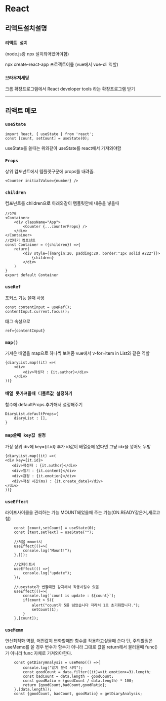 # React

## 리액트설치설명

### `리액트 설치`
(node.js랑 npx 설치되어있어야함)

npx create-react-app 프로젝트이름
(vue에서 vue-cli 역할)

### `브라우저세팅`
크롬 확장프로그램에서
React developer tools 라는 확장프로그램 받기

---------

## 리액트 메모

### `useState`
```
import React, { useState } from 'react';
const [count, setCount] = useState(0);
```
useState를 쓸때는 위와같이 useState를 react에서 가져와야함

### `Props`

상위 컴포넌트에서 템플릿구문에 props를 내려줌.
```
<Counter initialValue={number} />
```
### `children`
컴포넌트를 children으로 아래와같이 템플릿안에 내용을 넣을때
```
//상위
<Container>
    <div className="App">
        <Counter {...counterProps} />
    </div>
</Container>
//껍데기 컴포넌트
const Container = ({children}) =>{
    return(
        <div style={{margin:20, padding:20, border:"1px solid #222"}}>
            {children}
        </div>
    )
}
export default Container
```

### `useRef`
포커스 기능 쓸때 사용
```
const contentInput = useRef();
contentInput.current.focus();
```
태그 속성으로
```
ref={contentInput}
```
### `map()`
가져온 배열을 map으로 하나씩 보여줌
vue에서 v-for=item in List와 같은 역할
```
{diaryList.map((it) =>(
    <div>
        <div>작성자 : {it.author}</div>
    </div>
))}
```
### `배열 못가져올때 디폴트값 설정하기`
함수에 defaultProps 추가해서 설정해주기
```
DiaryList.defaultProps={
    diaryList : [],
}
```
### `map쓸때 key값 설정`
가장 상위 div에
 key={it.id} 추가
 id값이 배열중에 없다면 그냥 idx을 넣어도 무방
 ```
{diaryList.map((it) =>(
<div key={it.id}>
    <div>작성자 : {it.author}</div>
    <div>일기 : {it.content}</div>
    <div>감정 : {it.emotion}</div>
    <div>작성 시간(ms) : {it.create_date}</div>
</div>
))}
```
### `useEffect`
라이프사이클을 관리하는 기능
MOUNT돼었을때 주는 기능(ON.READY같은거,새로고침)
```
    const [count,setCount] = useState(0);
    const [text,setText] = useState("");

    //처음 mount시
    useEffect(()=>{
        console.log("Mount!");
    },[]);

    //업데이트시
    useEffect(() =>{
        console.log("update");
    });

    //usestate가 변할때만 감지해서 작동시킬수 있음
    useEffect(()=>{
        console.log(`count is update : ${count}`);
        if(count > 5){
            alert("count가 5를 넘었습니다 따라서 1로 초기화합니다.");
            setCount(1);
        }
    },[count]);
```
### `useMemo`
연산최적화 역활, 어떤값이 변화할때만 함수를 작용하고싶을때 쓴다
단, 주의할점은 useMemo를 쓸 경우 변수가 함수가 아니라 그대로 값을 return해서
불러올때 func()가 아니라 func 자체로 가져와야한다.
```
	const getDiaryAnalysis = useMemo(() =>{
		console.log("일기 분석 시작");
		const goodCount = data.filter((it)=>it.emotion>=3).length;
		const badCount = data.length - goodCount;
		const goodRatio = (goodCount / data.length) * 100;
		return {goodCount,badCount,goodRatio};
	},[data.length]);
    const {goodCount, badCount, goodRatio} = getDiaryAnalysis;
```
